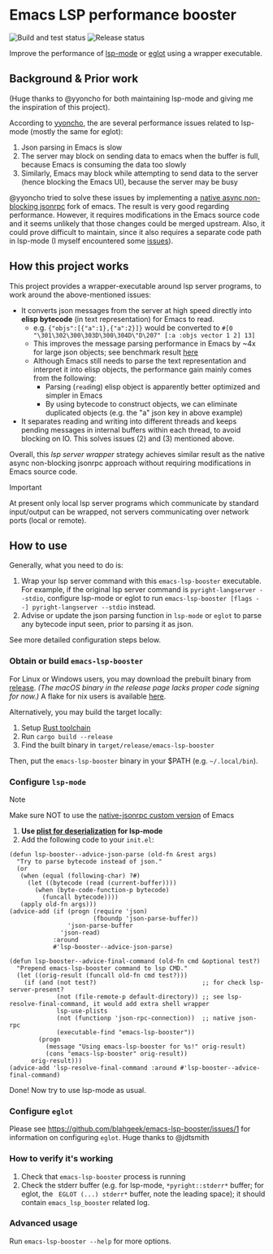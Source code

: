 # Emacs LSP performance booster

![Build and test status](https://github.com/blahgeek/emacs-lsp-booster/actions/workflows/build-test.yml/badge.svg)
![Release status](https://github.com/blahgeek/emacs-lsp-booster/actions/workflows/release.yml/badge.svg)

Improve the performance of [lsp-mode](https://github.com/emacs-lsp/lsp-mode) or [eglot](https://github.com/joaotavora/eglot) using a wrapper executable.

## Background & Prior work

(Huge thanks to @yyoncho for both maintaining lsp-mode and giving me the inspiration of this project).

According to [yyoncho](https://www.reddit.com/r/emacs/comments/ymrkyn/comment/iv90q4i/?utm_source=share&utm_medium=web2x&context=3),
the are several performance issues related to lsp-mode (mostly the same for eglot):

1. Json parsing in Emacs is slow
2. The server may block on sending data to emacs when the buffer is full, because Emacs is consuming the data too slowly
3. Similarly, Emacs may block while attempting to send data to the server (hence blocking the Emacs UI), because the server may be busy

@yyoncho tried to solve these issues by implementing a [native async non-blocking jsonrpc](https://github.com/emacs-lsp/emacs) fork of emacs.
The result is very good regarding performance. However, it requires modifications in the Emacs source code and it seems unlikely that those changes could be merged upstream.
Also, it could prove difficult to maintain, since it also requires a separate code path in lsp-mode (I myself encountered some [issues](https://github.com/emacs-lsp/emacs/issues/12)).

## How this project works

This project provides a wrapper-executable around lsp server programs, to work around the above-mentioned issues:

- It converts json messages from the server at high speed directly into **elisp bytecode** (in text representation) for Emacs to read.
    * e.g. `{"objs":[{"a":1},{"a":2}]}` would be converted to `#[0 "\301\302\300\303D\300\304D\"D\207" [:a :objs vector 1 2] 13]`
    * This improves the message parsing performance in Emacs by ~4x for large json objects; see benchmark result [here](https://github.com/blahgeek/emacs-lsp-booster/actions/runs/7416840025/job/20182439682#step:5:142)
    * Although Emacs still needs to parse the text representation and interpret it into elisp objects, the performance gain mainly comes from the following:
        * Parsing (`read`ing) elisp object is apparently better optimized and simpler in Emacs
        * By using bytecode to construct objects, we can eliminate duplicated objects (e.g. the "a" json key in above example)
- It separates reading and writing into different threads and keeps pending messages in internal buffers within each thread, to avoid blocking on IO.  This solves issues (2) and (3) mentioned above.

Overall, this _lsp server wrapper_ strategy achieves similar result as the native async non-blocking jsonrpc approach without requiring modifications in Emacs source code.

> [!IMPORTANT]  
> At present only local lsp server programs which communicate by standard input/output can be wrapped, not servers communicating over network ports (local or remote).

## How to use

Generally, what you need to do is:

1. Wrap your lsp server command with this `emacs-lsp-booster` executable.
   For example, if the original lsp server command is `pyright-langserver --stdio`, configure lsp-mode or eglot to run `emacs-lsp-booster [flags --] pyright-langserver --stdio` instead.
2. Advise or update the json parsing function in `lsp-mode` or `eglot` to parse any bytecode input seen, prior to parsing it as json.

See more detailed configuration steps below.

### Obtain or build `emacs-lsp-booster`

For Linux or Windows users, you may download the prebuilt binary from [release](https://github.com/blahgeek/emacs-lsp-booster/releases).
*(The macOS binary in the release page lacks proper code signing for now.)*
A flake for nix users is available [here](https://github.com/slotThe/emacs-lsp-booster-flake).

Alternatively, you may build the target locally:

1. Setup [Rust toolchain](https://www.rust-lang.org/tools/install)
2. Run `cargo build --release`
3. Find the built binary in `target/release/emacs-lsp-booster`

Then, put the `emacs-lsp-booster` binary in your $PATH (e.g. `~/.local/bin`).

### Configure `lsp-mode`

> [!NOTE]  
> Make sure NOT to use the [native-jsonrpc custom version](https://github.com/emacs-lsp/emacs) of Emacs

1. **Use [plist for deserialization](https://emacs-lsp.github.io/lsp-mode/page/performance/#use-plists-for-deserialization) for lsp-mode**
3. Add the following code to your `init.el`:

```elisp
(defun lsp-booster--advice-json-parse (old-fn &rest args)
  "Try to parse bytecode instead of json."
  (or
   (when (equal (following-char) ?#)
     (let ((bytecode (read (current-buffer))))
       (when (byte-code-function-p bytecode)
         (funcall bytecode))))
   (apply old-fn args)))
(advice-add (if (progn (require 'json)
                       (fboundp 'json-parse-buffer))
                'json-parse-buffer
              'json-read)
            :around
            #'lsp-booster--advice-json-parse)

(defun lsp-booster--advice-final-command (old-fn cmd &optional test?)
  "Prepend emacs-lsp-booster command to lsp CMD."
  (let ((orig-result (funcall old-fn cmd test?)))
    (if (and (not test?)                             ;; for check lsp-server-present?
             (not (file-remote-p default-directory)) ;; see lsp-resolve-final-command, it would add extra shell wrapper
             lsp-use-plists
             (not (functionp 'json-rpc-connection))  ;; native json-rpc
             (executable-find "emacs-lsp-booster"))
        (progn
          (message "Using emacs-lsp-booster for %s!" orig-result)
          (cons "emacs-lsp-booster" orig-result))
      orig-result)))
(advice-add 'lsp-resolve-final-command :around #'lsp-booster--advice-final-command)
```

Done! Now try to use lsp-mode as usual.

### Configure `eglot`

Please see https://github.com/blahgeek/emacs-lsp-booster/issues/1 for information on configuring `eglot`. 
Huge thanks to @jdtsmith

### How to verify it's working

1. Check that `emacs-lsp-booster` process is running
2. Check the stderr buffer (e.g. for lsp-mode, `*pyright::stderr*` buffer; for eglot, the ` EGLOT (...) stderr*` buffer, note the leading space); it should contain `emacs_lsp_booster` related log.

### Advanced usage

Run `emacs-lsp-booster --help` for more options.
